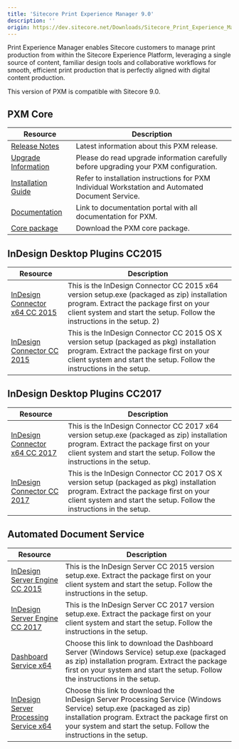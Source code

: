 ```yaml
---
title: 'Sitecore Print Experience Manager 9.0'
description: ''
origin: https://dev.sitecore.net/Downloads/Sitecore_Print_Experience_Manager/90/Sitecore_Print_Experience_Manager_90.aspx
---
```


Print Experience Manager enables Sitecore customers to manage print production from within the Sitecore Experience Platform, leveraging a single source of content, familiar design tools and collaborative workflows for smooth, efficient print production that is perfectly aligned with digital content production.

  <Alert variant='warning' mb={4}>
    <AlertIcon />
    This version of PXM is compatible with Sitecore 9.0.
  </Alert>


## PXM Core

| Resource                                                                                                                                                                                                                       | Description                                                                                       |
| ------------------------------------------------------------------------------------------------------------------------------------------------------------------------------------------------------------------------------ | ------------------------------------------------------------------------------------------------- |
| [Release Notes](/downloads/Sitecore_Print_Experience_Manager/90/Sitecore_Print_Experience_Manager_90/Release_Notes)                                                                                                            | Latest information about this PXM release.                                                        |
| [Upgrade Information](/downloads/Sitecore_Print_Experience_Manager/90/Sitecore_Print_Experience_Manager_90/Upgrade_Information)                                                                                                | Please do read upgrade information carefully before upgrading your PXM configuration.             |
| [Installation Guide](https://scdp.blob.core.windows.net/downloads/Sitecore%20Print%20Experience%20Manager/90/Sitecore%20Print%20Experience%20Manager%2090/Secure/PXM%20Server_Installation%20_Guide_SC9.pdf)                   | Refer to installation instructions for PXM Individual Workstation and Automated Document Service. |
| [Documentation](https://doc.sitecore.net/products/print%20experience%20manager)                                                                                                                                                | Link to documentation portal with all documentation for PXM.                                      |
| [Core package](https://scdp.blob.core.windows.net/downloads/Sitecore%20Print%20Experience%20Manager/82/Sitecore%20Print%20Experience%20Manager%208.2/Secure/Sitecore%20Print%20Experience%20Manager%208.2%20rev.%20170509.zip) | Download the PXM core package.                                                                    |

## InDesign Desktop Plugins CC2015

| Resource                                                                                                                                                                                                                              | Description                                                                                                                                                                                                        |
| ------------------------------------------------------------------------------------------------------------------------------------------------------------------------------------------------------------------------------------- | ------------------------------------------------------------------------------------------------------------------------------------------------------------------------------------------------------------------ |
| [InDesign Connector x64 CC 2015](https://scdp.blob.core.windows.net/downloads/Sitecore%20Print%20Experience%20Manager/90/Sitecore%20Print%20Experience%20Manager%2090/Secure/IDConnectorSetup_x64%20CC2015%209.0%20rev.%20171205.msi) | This is the InDesign Connector CC 2015 x64 version setup.exe (packaged as zip) installation program. Extract the package first on your client system and start the setup. Follow the instructions in the setup. 2) |
| [InDesign Connector CC 2015](https://scdp.blob.core.windows.net/downloads/Sitecore%20Print%20Experience%20Manager/90/Sitecore%20Print%20Experience%20Manager%2090/Secure/IDConnectorSetup%20CC%202015%209.0%20rev.%20171205.pkg)      | This is the InDesign Connector CC 2015 OS X version setup (packaged as pkg) installation program. Extract the package first on your client system and start the setup. Follow the instructions in the setup.       |

## InDesign Desktop Plugins CC2017

| Resource                                                                                                                                                                                                                              | Description                                                                                                                                                                                                     |
| ------------------------------------------------------------------------------------------------------------------------------------------------------------------------------------------------------------------------------------- | --------------------------------------------------------------------------------------------------------------------------------------------------------------------------------------------------------------- |
| [InDesign Connector x64 CC 2017](https://scdp.blob.core.windows.net/downloads/Sitecore%20Print%20Experience%20Manager/90/Sitecore%20Print%20Experience%20Manager%2090/Secure/IDConnectorSetup_x64%20CC2017%209.0%20rev.%20171205.msi) | This is the InDesign Connector CC 2017 x64 version setup.exe (packaged as zip) installation program. Extract the package first on your client system and start the setup. Follow the instructions in the setup. |
| [InDesign Connector CC 2017](https://scdp.blob.core.windows.net/downloads/Sitecore%20Print%20Experience%20Manager/90/Sitecore%20Print%20Experience%20Manager%2090/Secure/IDConnectorSetup%20CC%202017%209.0%20rev.%20171205.pkg)      | This is the InDesign Connector CC 2017 OS X version setup (packaged as pkg) installation program. Extract the package first on your client system and start the setup. Follow the instructions in the setup.    |

## Automated Document Service

| Resource                                                                                                                                                                                                                                             | Description                                                                                                                                                                                                                                 |
| ---------------------------------------------------------------------------------------------------------------------------------------------------------------------------------------------------------------------------------------------------- | ------------------------------------------------------------------------------------------------------------------------------------------------------------------------------------------------------------------------------------------- |
| [InDesign Server Engine CC 2015](https://scdp.blob.core.windows.net/downloads/Sitecore%20Print%20Experience%20Manager/90/Sitecore%20Print%20Experience%20Manager%2090/Secure/IDSEngineSetup_x64%20CC2015%209.0%20rev.%20171205.msi)                  | This is the InDesign Server CC 2015 version setup.exe. Extract the package first on your client system and start the setup. Follow the instructions in the setup.                                                                           |
| [InDesign Server Engine CC 2017](https://scdp.blob.core.windows.net/downloads/Sitecore%20Print%20Experience%20Manager/90/Sitecore%20Print%20Experience%20Manager%2090/Secure/IDSEngineSetup_x64%20CC2017%209.0%20rev.%20171205.msi)                  | This is the InDesign Server CC 2017 version setup.exe. Extract the package first on your client system and start the setup. Follow the instructions in the setup.                                                                           |
| [Dashboard Service x64](https://scdp.blob.core.windows.net/downloads/Sitecore%20Print%20Experience%20Manager/82/Sitecore%20Print%20Experience%20Manager%208.2/Secure/PrintStudioDashboardServerSetup_x64%208.2%20rev.%20170509.msi)                  | Choose this link to download the Dashboard Server (Windows Service) setup.exe (packaged as zip) installation program. Extract the package first on your system and start the setup. Follow the instructions in the setup.                   |
| [InDesign Server Processing Service x64](https://scdp.blob.core.windows.net/downloads/Sitecore%20Print%20Experience%20Manager/82/Sitecore%20Print%20Experience%20Manager%208.2/Secure/PrintStudioInDesignServiceSetup_x64%208.2%20rev.%20170509.msi) | Choose this link to download the InDesign Server Processing Service (Windows Service) setup.exe (packaged as zip) installation program. Extract the package first on your system and start the setup. Follow the instructions in the setup. |
